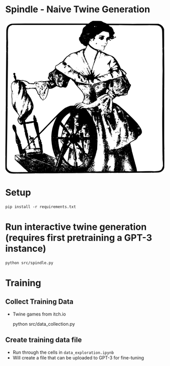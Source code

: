 # Spindle - Naive Twine Generation

![Spindle](spindle.png)

# Setup

    pip install -r requirements.txt

# Run interactive twine generation (requires first pretraining a GPT-3 instance)

    python src/spindle.py

# Training

## Collect Training Data

- Twine games from itch.io

    python src/data_collection.py

## Create training data file

- Run through the cells in `data_exploration.ipynb`
- Will create a file that can be uploaded to GPT-3 for fine-tuning
